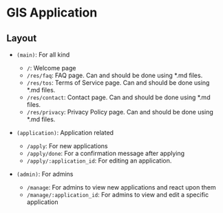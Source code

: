 # GIS Application

## Layout

- `(main)`: For all kind
  - `/`: Welcome page
  - `/res/faq`: FAQ page. Can and should be done using *.md files.
  - `/res/tos`: Terms of Service page. Can and should be done using *.md files.
  - `/res/contact`: Contact page. Can and should be done using *.md files.
  - `/res/privacy`: Privacy Policy page. Can and should be done using *.md files.

- `(application)`: Application related
  - `/apply`: For new applications
  - `/apply/done`: For a confirmation message after applying
  - `/apply/:application_id`: For editing an application.

- `(admin)`: For admins
  - `/manage`: For admins to view new applications and react upon them
  - `/manage/:application_id`: For admins to view and edit a specific application